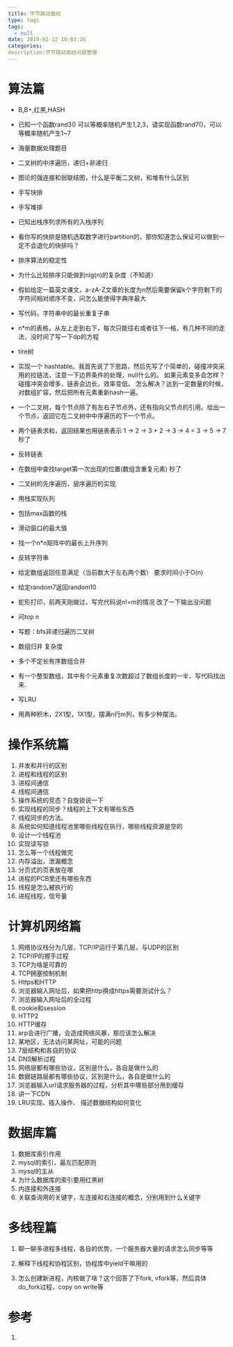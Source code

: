 ```yaml
---
title: 字节跳动面经
type: tags
tags:
  - null
date: 2019-02-12 16:03:26
categories:
description:字节跳动面经问题整理
---
```






# 算法篇

- B,B+,红黑,HASH

- 已知一个函数rand3() 可以等概率随机产生1,2,3，请实现函数rand7()，可以等概率随机产生1~7

- 海量数据处理题目

- 二叉树的中序遍历，递归+非递归

- 图论的强连接和弱联结图，什么是平衡二叉树，和堆有什么区别

- 手写快排

- 手写堆排

- 已知出栈序列求所有的入栈序列

- 看你写的快排是随机选取数字进行partition的，那你知道怎么保证可以做到一定不会退化的快排吗？

- 排序算法的稳定性

- 为什么比较排序只能做到nlg(n)的复杂度（不知道）

- 假如给定一篇英文课文，a-zA-Z文章的长度为n然后需要保留k个字符剩下的字符间相对顺序不变，问怎么能使得字典序最大

- 写代码，字符串中的最长重复子串

- n*m的表格，从左上走到右下，每次只能往右或者往下一格，有几种不同的走法，没时间了写一下dp的方程

- tire树 

- 实现一个 hashtable。我首先说了下思路，然后先写了个简单的，碰撞冲突采用的拉链法，注意一下边界条件的处理，null什么的。 如果元素变多会怎样？碰撞冲突会增多，链表会边长，效率变低。 怎么解决？达到一定数量的时候，对数组扩容，然后把所有元素重新hash一遍。

- 一个二叉树，每个节点除了有左右子节点外，还有指向父节点的引用。给出一个节点，返回它在二叉树中中序遍历的下一个节点。

- 两个链表求和，返回结果也用链表表示 1 -> 2 -> 3 + 2 -> 3 -> 4 = 3 -> 5 -> 7 秒了

- 反转链表

- 在数组中查找target第一次出现的位置(数组含重复元素) 秒了

- 二叉树的先序遍历，层序遍历的实现

- 用栈实现队列

- 包括max函数的栈

- 滑动窗口的最大值

- 找一个n*n矩阵中的最长上升序列

- 反转字符串

- 给定数组返回任意满足（当前数大于左右两个数） 要求时间小于O(n)

- 给定random7返回random10

- 蛇形打印，前两天刚做过，写完代码说n!=m的情况 改了一下输出没问题

- 问top n

- 写题：bfs非递归遍历二叉树

- 数组归并 复杂度

- 多个不定长有序数组合并

- 有一个整型数组，其中有个元素重复次数超过了数组长度的一半，写代码找出来.

- 写LRU

- 用两种积木，2X1型，1X1型，摆满n行m列，有多少种摆法。

  

# 操作系统篇

1. 并发和并行的区别
2. 进程和线程的区别
3. 进程间通信
4. 线程间通信
5. 操作系统的竞态？自旋锁说一下
6. 实现线程的同步？线程的上下文有哪些东西
7. 线程同步的方法。
8. 系统如何知道线程池里哪些线程在执行，哪些线程资源是空的
9. 设计一个线程池
10. 实现读写锁
11. 怎么等一个线程做完
12. 内存溢出，泄漏概念
13. 分页式的页表放在哪
14. 进程的PCB里还有哪些东西
15. 线程是怎么被执行的
16. 进程线程，信号量

# 计算机网络篇

1. 网络协议栈分为几层，TCP/IP运行于第几层，与UDP的区别
2. TCP/IP的握手过程
3. TCP为啥是可靠的
4. TCP拥塞控制机制
5. Https和HTTP
6. 浏览器输入网址后，如果把http换成https需要测试什么？
7. 浏览器输入网址后的全过程 
8. cookie和session
9. HTTP2
10. HTTP缓存
11. arp会进行广播，会造成网络风暴，那应该怎么解决
12. 某地区，无法访问某网址，可能的问题
13. 7层结构和各自的协议
14. DNS解析过程
15. 网络层都有哪些协议，区别是什么，各自是做什么的
16. 数据链路层都有哪些协议，区别是什么，各自是做什么的
17. 浏览器输入url请求服务器的过程，分析其中哪些部分用到缓存
18. 讲一下CDN
19. LRU实现、插入操作、 描述数据结构如何变化

# 数据库篇

1. 数据库索引作用
2. mysql的索引，最左匹配原则
3. mysql的主从
4. 为什么数据库的索引要用红黑树
5. 内连接和外连接
6. 关联查询用的关键字，左连接和右连接的概念，分别用到什么关键字

# 多线程篇

1. 聊一聊多进程多线程，各自的优势，一个服务器大量的请求怎么同步等等

2. 解释下线程和协程区别，协程库中yield干嘛用的
3. 怎么创建新进程，内核做了啥？这个回答了下fork, vfork等，然后具体do_fork过程，copy on write等



# 参考

1. 